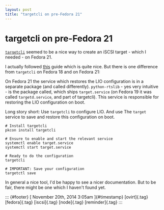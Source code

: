 ```yaml
---
layout: post
title: "targetcli on pre-Fedora 21"
---
```



targetcli on pre-Fedora 21
==========================

[`targetcli`](https://github.com/agrover/targetcli-fb) seemed to be a
nice way to create an iSCSI target - which I needed - on Fedora 21.

I actually followed
[this](http://workaround.cz/cmd-targetcli-iscsi-target-lio-and-fedora-18/)
guide which is quite nice. But there is one difference from `targetcli`
on Fedora 18 and on Fedora 21:

On Fedora 21 the service which restores the LIO configuration is in a
separate package (and called differently). `python-rtslib` - yes very
intuitive - is the package called, which ships `target.service` (on
Fedora 19 it was called `targetd.service`, and part of targetcli). This
service is responsible for restoring the LIO configuration on boot.

Long story short: Use `targetcli` to configure LIO. And use The `target`
service to save and restore this configuration on boot.

    # Install targetcli
    pkcon install targetcli

    # Ensure to enable and start the relevant service
    systemctl enable target.service
    systemctl start target.service

    # Ready to do the configuration
    targetcli

    # IMPORTANT: Save your configuration
    targetctl save

In general a nice tool, I'd be happy to see a nicer documentation. But
to be fair, there might be one which I haven't found yet.

::: {#footer}
[ November 20th, 2014 3:05am ]{#timestamp} [ovirt]{.tag} [fedora]{.tag}
[iscsi]{.tag} [node]{.tag} [reminder]{.tag}
:::

